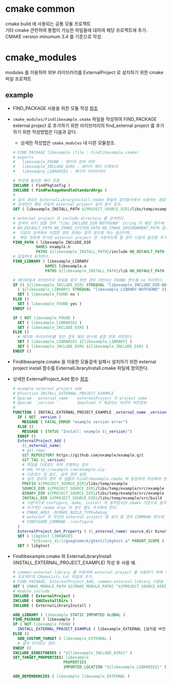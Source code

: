 cmake common
============

cmake build 에 사용되는 공통 모듈 프로젝트     
기타 cmake 관련하여 통합이 가능한 파일들에 대하여 해당 프로젝트에 추가.   
CMAKE version minumum 3.4 를 기준으로 작성.   

# cmake_modules

modules 를 이용하여 외부 라이브러리를 ExternalProject 로 설치하기 위한 cmake 파일 프로젝트


## example

- FIND_PACKAGE 사용을 위한 모듈 작성 [참조](https://gitlab.kitware.com/cmake/community/wikis/doc/tutorials/How-To-Find-Libraries)   
- `cmake_modules/Findlibexample.cmake` 파일을 작성하여 FIND_PACKAGE external project 로 추가하기 위한 라이브러리의 find_external project 를 추가하기 위한 작성방법은 다음과 같다.

  - 상세한 작성법은 `cmake_modules` 내 다른 모듈참조.

  ```cmake
  # FIND_PACKAGE libexample (file : Findlibexample.cmake)
  # exports
  #   libexample_FOUND : 패키지 검색 여부
  #   libexample_INCLUDE_DIRS : 패키지 헤더 디렉토리
  #   libexample_LIBRARIES : 패키지 러이브러리

  # 작성에 필요한 헤더 포함
  INCLUDE ( FindPkgConfig )
  INCLUDE ( FindPackageHandleStandardArgs )
  #
  # 설치 경로는 ExternalLibraryInstall.cmake 파일의 설치함수에서 사용하는 경로와 맞춰야 한다.
  # 상세한건 해당 파일의 external project 설치 함수 참조.
  SET ( libexample_INSTALL_PATH ${PROJECT_SOURCE_DIR}/libs/temp/example/build )

  # external project 의 include directory 를 검색한다.
  # 검색이 되지 않을 경우 "libz_INCLUDE_DIR-NOTFOUND" string 이 해당 변수에 저장된다.
  # NO_DEFAULT_PATH NO_CMAKE_SYSTEM_PATH NO_CMAKE_ENVIRONMENT_PATH 옵션의 추가 이유는
  #  다음의 검색에서 지정한 경로 외에는 찾지 않도록 하는 옵션이며, 
  #  해당 경로에 추가된 external project 만 사용하도록 할 경우 다음의 옵션을 추가해야 한다.
  FIND_PATH ( libexample_INCLUDE_DIR
            NAMES example.h
            PATHS ${libexample_INSTALL_PATH}/include NO_DEFAULT_PATH NO_CMAKE_SYSTEM_PATH NO_CMAKE_ENVIRONMENT_PATH )
  # 동일하게 동작한다.
  FIND_LIBRARY ( libexample_LIBRARY
                NAMES libexample.a
                PATHS ${libexample_INSTALL_PATH}/lib NO_DEFAULT_PATH NO_CMAKE_SYSTEM_PATH NO_CMAKE_ENVIRONMENT_PATH )

  # 헤더파일과 라이브러리 파일을 찾지 못한 경우 리턴되는 FOUND 변수를 no 처리한다.
  IF (( ${libexample_INCLUDE_DIR} STREQUAL "libexample_INCLUDE_DIR-NOTFOUND" ) OR
    ( ${libexample_LIBRARY} STREQUAL "libexample_LIBRARY-NOTFOUND" ))
    SET ( libexample_FOUND no )
  ELSE ()
    SET ( libexample_FOUND yes )
  ENDIF ()

  IF ( NOT libexample_FOUND )
    SET ( libexample_LIBRARIES )
    SET ( libexample_INCLUDE_DIRS )
  ELSE ()
    # 헤더와 라이브러리를 찾은 경우 해당 변수에 설정 한후 리턴한다.
    SET ( libexample_LIBRARIES ${libexample_LIBRARY} )
    SET ( libexample_INCLUDE_DIRS ${libexample_INCLUDE_DIR} )
  ENDIF ()
  ```

- Findlibexample.cmake 을 이용한 모듈검색 실패시 설치하기 위한 external project install 함수를 ExternalLibraryInstall.cmake 파일에 정의한다.
- 상세한 ExternalProject_Add 함수 [참조](https://cmake.org/cmake/help/v3.4/module/ExternalProject.html)

  ```cmake
  # example external project add
  # @function INSTALL_EXTERNAL_PROJECT_EXAMPLE
  # @param  _external_name    externalProject 의 project name
  # @param  _version          download 가 제공되는 버전의 버전정보
  #
  FUNCTION ( INSTALL_EXTERNAL_PROJECT_EXAMPLE _external_name _version )
    IF ( NOT _version )
      MESSAGE ( FATAL_ERROR "example version error")
    ELSE ()
      MESSAGE ( STATUS "Install: example ${_version}")
    ENDIF ()
    ExternalProject_Add (
      ${_external_name}
      # git repo
      GIT_REPOSITORY https://github.com/example/example.git
      GIT_TAG ${_version}
      # 파일을 다운로드 하여 진행하는 경우
      # URL http://example.com/example.zip
      # 다운로드 및 빌드, 설치 경로 설정
      # 설치 경로의 경우 위 샘플의 Findlibexample.cmake 와 동일하게 작성해야 한다.
      PREFIX ${PROJECT_SOURCE_DIR}/libs/temp/example
      SOURCE_DIR ${PROJECT_SOURCE_DIR}/libs/temp/example/src/example
      BINARY_DIR ${PROJECT_SOURCE_DIR}/libs/temp/example/src/example
      INSTALL_DIR ${PROJECT_SOURCE_DIR}/libs/temp/example/src/build
      # 기본적으로 configure, make, install 의 동작방식은 cmake 기준으로 동작한다.
      # 추가적인 cmake args 의 경우 별도 추가해야 한다.
      # CMAKE_ARGS -DCMAKE_BUILD_TYPE=Debug 
      # autoconf 로 작성된 external project 를 설치 할 경우 COMMAND 변수에 별도의 실행명령을 추가해야 한다.
      # CONFIGURE_COMMAND ./configure
    )
    ExternalProject_Get_Property ( ${_external_name} source_dir binary_dir )
    SET ( libgtest_LIBRARIES
          "${binary_dir}/googlemock/gtest/libgtest.a" PARENT_SCOPE )
    SET ( libgtest
  ```

- Findlibexample.cmake 와 ExternalLibraryInstall (INSTALL_EXTERNAL_PROJECT_EXAMPLE) 작성 후 사용 예.

  ```cmake
  # common-external-library 를 이용하여 external project 를 사용하기 위해 작성
  # 프로젝트의 CMakeLists.txt 파일에 추가.
  # FIND_PACKAGE, ExternalProject_Add, common-external-library 사용을 위한 경로 추가 및 include 추가.
  SET ( CMAKE_MODULE_PATH ${CMAKE_MODULE_PATH} "${PROJECT_SOURCE_DIR}/common-external-library/cmake_modules/" )
  # module include
  INCLUDE ( ExternalProject )
  INCLUDE ( GNUInstallDirs )
  INCLUDE ( ExternalLibraryInstall )

  ADD_LIBRARY ( libexample STATIC IMPORTED GLOBAL )
  FIND_PACKAGE ( libexample )
  IF ( NOT libexample_FOUND )
    INSTALL_EXTERNAL_PROJECT_EXAMPLE ( libexample_EXTERNAL {설치할 버전 또는 태그명} )
  ELSE ()
    ADD_CUSTOM_TARGET ( libexample_EXTERNAL )
    # 설치 되어있는 경우.
  ENDIF ()
  INCLUDE_DIRECTORIES ( "${libexample_INCLUDE_DIRS}" )
  SET_TARGET_PROPERTIES( libexample
                        PROPERTIES
                        IMPORTED_LOCATION "${libexample_LIBRARIES}" )

  ADD_DEPENDENCIES ( libexample libexample_EXTERNAL )
  ```
